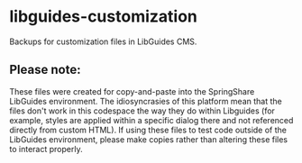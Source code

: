 # libguides-customization
Backups for customization files in LibGuides CMS. 

## Please note:
These files were created for copy-and-paste into the SpringShare LibGuides environment. The idiosyncrasies of this platform mean that the files don't work in this codespace the way they do within Libguides (for example, styles are applied within a specific dialog there and not referenced directly from custom HTML). If using these files to test code outside of the LibGuides environment, please make copies rather than altering these files to interact properly.
